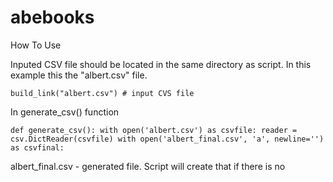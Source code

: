 # abebooks

How To Use

Inputed CSV file should be located in the same directory as script. In this example this the "albert.csv" file.

``
build_link("albert.csv") # input CVS file
``

In generate_csv() function


``
def generate_csv():
    with open('albert.csv') as csvfile:
        reader = csv.DictReader(csvfile)
with open('albert_final.csv', 'a', newline='') as csvfinal:
``

albert_final.csv - generated file. Script will create that if there is no
